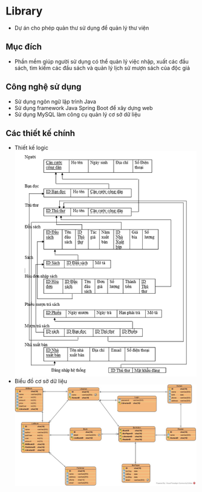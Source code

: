 # **Library**

+ Dự án cho phép quản thư sử dụng để quản lý thư viện

## Mục đích

+ Phần mềm giúp người sử dụng có thể quản lý việc nhập, xuất các đầu sách, tìm kiếm các đầu sách và quản lý lịch sử mượn sách của độc giả 

## Công nghệ sử dụng 

+ Sử dụng ngôn ngữ lập trình Java 
+ Sử dụng framework Java Spring Boot để xây dựng web
+ Sử dụng MySQL làm công cụ quản lý cơ sở dữ liệu 

## Các thiết kế chính 

+ Thiết kế logic 
![Logic.png](imageGit%2FLogic.png)
+ Biểu đồ cơ sở dữ liệu 
![CSDL.png](imageGit%2FCSDL.png)